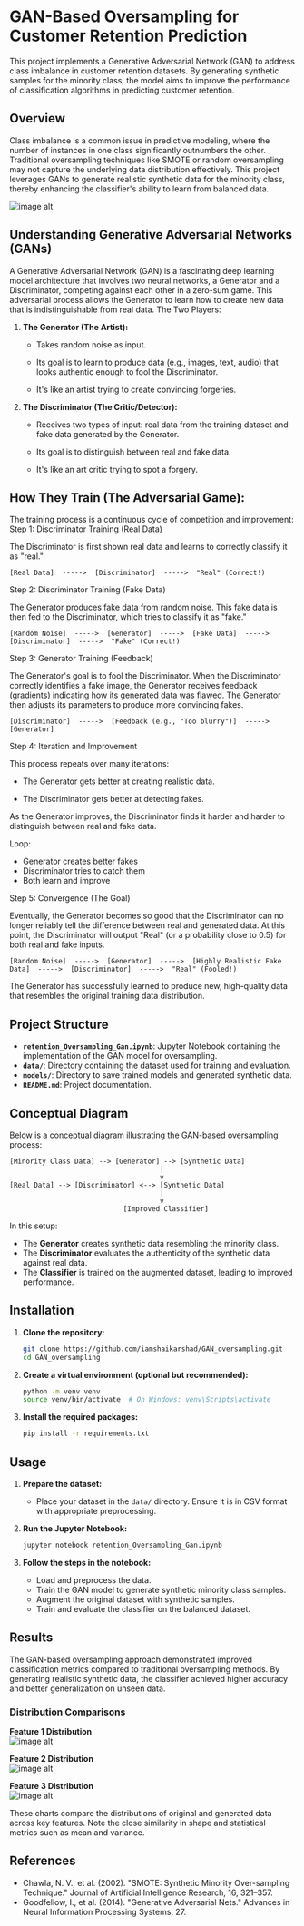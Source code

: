 # GAN-Based Oversampling for Customer Retention Prediction

This project implements a Generative Adversarial Network (GAN) to address class imbalance in customer retention datasets.
By generating synthetic samples for the minority class, the model aims to improve the performance of classification algorithms in predicting customer retention.

## Overview

Class imbalance is a common issue in predictive modeling, where the number of instances in one class significantly outnumbers the other.
Traditional oversampling techniques like SMOTE or random oversampling may not capture the underlying data distribution effectively.
This project leverages GANs to generate realistic synthetic data for the minority class, thereby enhancing the classifier's ability to learn from balanced data.

![image alt](https://github.com/iamshaikarshad/GAN_oversampling/blob/17b107dfbd55886a0de815cb855ce44ea9627d94/src/images/GAN%20model.png)

## Understanding Generative Adversarial Networks (GANs)

A Generative Adversarial Network (GAN) is a fascinating deep learning model architecture that involves two neural networks, a Generator and a Discriminator, competing against each other in a zero-sum game. This adversarial process allows the Generator to learn how to create new data that is indistinguishable from real data.
The Two Players:

1. **The Generator (The Artist):**

   - Takes random noise as input.

   - Its goal is to learn to produce data (e.g., images, text, audio) that looks authentic enough to fool the Discriminator.

   - It's like an artist trying to create convincing forgeries.

2. **The Discriminator (The Critic/Detector):**

   - Receives two types of input: real data from the training dataset and fake data generated by the Generator.

   - Its goal is to distinguish between real and fake data.

   - It's like an art critic trying to spot a forgery.

## How They Train (The Adversarial Game):

The training process is a continuous cycle of competition and improvement:
Step 1: Discriminator Training (Real Data)

The Discriminator is first shown real data and learns to correctly classify it as "real."
```
[Real Data]  ----->  [Discriminator]  ----->  "Real" (Correct!)
```
Step 2: Discriminator Training (Fake Data)

The Generator produces fake data from random noise. This fake data is then fed to the Discriminator, which tries to classify it as "fake."
```
[Random Noise]  ----->  [Generator]  ----->  [Fake Data]  ----->  [Discriminator]  ----->  "Fake" (Correct!)
```
Step 3: Generator Training (Feedback)

The Generator's goal is to fool the Discriminator. When the Discriminator correctly identifies a fake image, the Generator receives feedback (gradients) indicating how its generated data was flawed. The Generator then adjusts its parameters to produce more convincing fakes.
```
[Discriminator]  ----->  [Feedback (e.g., "Too blurry")]  ----->  [Generator]
```
Step 4: Iteration and Improvement

This process repeats over many iterations:

   - The Generator gets better at creating realistic data.

   - The Discriminator gets better at detecting fakes.

As the Generator improves, the Discriminator finds it harder and harder to distinguish between real and fake data.

Loop:
   - Generator creates better fakes
   - Discriminator tries to catch them
   - Both learn and improve

Step 5: Convergence (The Goal)

Eventually, the Generator becomes so good that the Discriminator can no longer reliably tell the difference between real and generated data. At this point, the Discriminator will output "Real" (or a probability close to 0.5) for both real and fake inputs.
```
[Random Noise]  ----->  [Generator]  ----->  [Highly Realistic Fake Data]  ----->  [Discriminator]  ----->  "Real" (Fooled!)
```
The Generator has successfully learned to produce new, high-quality data that resembles the original training data distribution.

## Project Structure

- **`retention_Oversampling_Gan.ipynb`**: Jupyter Notebook containing the implementation of the GAN model for oversampling.
- **`data/`**: Directory containing the dataset used for training and evaluation.
- **`models/`**: Directory to save trained models and generated synthetic data.
- **`README.md`**: Project documentation.

## Conceptual Diagram

Below is a conceptual diagram illustrating the GAN-based oversampling process:

```
[Minority Class Data] --> [Generator] --> [Synthetic Data]
                                     |
                                     v
[Real Data] --> [Discriminator] <--> [Synthetic Data]
                                     |
                                     v
                            [Improved Classifier]
```

In this setup:
- The **Generator** creates synthetic data resembling the minority class.
- The **Discriminator** evaluates the authenticity of the synthetic data against real data.
- The **Classifier** is trained on the augmented dataset, leading to improved performance.

## Installation

1. **Clone the repository:**
   ```bash
   git clone https://github.com/iamshaikarshad/GAN_oversampling.git
   cd GAN_oversampling
   ```

2. **Create a virtual environment (optional but recommended):**
   ```bash
   python -m venv venv
   source venv/bin/activate  # On Windows: venv\Scripts\activate
   ```

3. **Install the required packages:**
   ```bash
   pip install -r requirements.txt
   ```

## Usage

1. **Prepare the dataset:**
   - Place your dataset in the `data/` directory. Ensure it is in CSV format with appropriate preprocessing.

2. **Run the Jupyter Notebook:**
   ```bash
   jupyter notebook retention_Oversampling_Gan.ipynb
   ```

3. **Follow the steps in the notebook:**
   - Load and preprocess the data.
   - Train the GAN model to generate synthetic minority class samples.
   - Augment the original dataset with synthetic samples.
   - Train and evaluate the classifier on the balanced dataset.

## Results

The GAN-based oversampling approach demonstrated improved classification metrics compared to traditional oversampling methods.
By generating realistic synthetic data, the classifier achieved higher accuracy and better generalization on unseen data.

### Distribution Comparisons

**Feature 1 Distribution**  
![image alt](https://github.com/iamshaikarshad/GAN_oversampling/blob/0c0f331f41c0ec76e71091a053ebb21009753523/src/images/savings%20Orignal%20vs%20generated.png)

**Feature 2 Distribution**  
![image alt](https://github.com/iamshaikarshad/GAN_oversampling/blob/0c0f331f41c0ec76e71091a053ebb21009753523/src/images/Total_Cost.png)

**Feature 3 Distribution**  
![image alt](https://github.com/iamshaikarshad/GAN_oversampling/blob/9073139161e1bf440a185505ebbdc1258f354a7f/src/images/Column.png?raw=true)

These charts compare the distributions of original and generated data across key features. Note the close similarity in shape and statistical metrics such as mean and variance.

## References

- Chawla, N. V., et al. (2002). "SMOTE: Synthetic Minority Over-sampling Technique." Journal of Artificial Intelligence Research, 16, 321–357.
- Goodfellow, I., et al. (2014). "Generative Adversarial Nets." Advances in Neural Information Processing Systems, 27.

